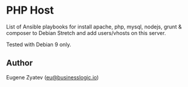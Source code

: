 # PHP Host

List of Ansible playbooks for install apache, php, mysql, nodejs, grunt & composer to Debian Stretch and add users/vhosts on this server.

Tested with Debian 9 only.

## Author

Eugene Zyatev ([eu@businesslogic.io](mailto:eu@businesslogic.io))